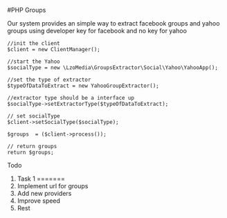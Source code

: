 #PHP Groups

Our system provides an simple way to extract facebook groups and yahoo groups using developer key for facebook and no key for yahoo


    //init the client
    $client = new ClientManager();

    //start the Yahoo
    $socialType = new \LzoMedia\GroupsExtractor\Social\Yahoo\YahooApp();

    //set the type of extractor
    $typeOfDataToExtract = new YahooGroupExtractor();

    //extractor type should be a interface up
    $socialType->setExtractorType($typeOfDataToExtract);

    // set socialType
    $client->setSocialType($socialType);

    $groups  = ($client->process());
    
    // return groups
    return $groups;
    

Todo

1. Task 1
=======
1. Implement url for groups
2. Add new providers
3. Improve speed
4. Rest
